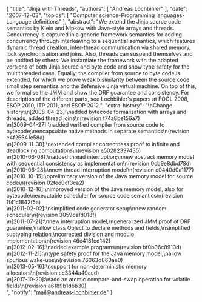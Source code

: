 {
    "title": "Jinja with Threads",
    "authors": [
        "Andreas Lochbihler"
    ],
    "date": "2007-12-03",
    "topics": [
        "Computer science-Programming languages-Language definitions"
    ],
    "abstract": "We extend the Jinja source code semantics by Klein and Nipkow with Java-style arrays and threads. Concurrency is captured in a generic framework semantics for adding concurrency through interleaving to a sequential semantics, which features dynamic thread creation, inter-thread communication via shared memory, lock synchronisation and joins. Also, threads can suspend themselves and be notified by others. We instantiate the framework with the adapted versions of both Jinja source and byte code and show type safety for the multithreaded case. Equally, the compiler from source to byte code is extended, for which we prove weak bisimilarity between the source code small step semantics and the defensive Jinja virtual machine. On top of this, we formalise the JMM and show the DRF guarantee and consistency. For description of the different parts, see Lochbihler's papers at FOOL 2008, ESOP 2010, ITP 2011, and ESOP 2012.",
    "extra-history": "\nChange history:\n[2008-04-23]:\nadded bytecode formalisation with arrays and threads, added thread joins\n(revision f74a8be156a7)<br>\n[2009-04-27]:\nadded verified compiler from source code to bytecode;\nencapsulate native methods in separate semantics\n(revision e4f26541e58a)<br>\n[2009-11-30]:\nextended compiler correctness proof to infinite and deadlocking computations\n(revision e50282397435)<br>\n[2010-06-08]:\nadded thread interruption;\nnew abstract memory model with sequential consistency as implementation\n(revision 0cb9e8dbd78d)<br>\n[2010-06-28]:\nnew thread interruption model\n(revision c0440d0a1177)<br>\n[2010-10-15]:\npreliminary version of the Java memory model for source code\n(revision 02fee0ef3ca2)<br>\n[2010-12-16]:\nimproved version of the Java memory model, also for bytecode\nexecutable scheduler for source code semantics\n(revision 1f41c1842f5a)<br>\n[2011-02-02]:\nsimplified code generator setup\nnew random scheduler\n(revision 3059dafd013f)<br>\n[2011-07-21]:\nnew interruption model,\ngeneralized JMM proof of DRF guarantee,\nallow class Object to declare methods and fields,\nsimplified subtyping relation,\ncorrected division and modulo implementation\n(revision 46e4181ed142)<br>\n[2012-02-16]:\nadded example programs\n(revision bf0b06c8913d)<br>\n[2012-11-21]:\ntype safety proof for the Java memory model,\nallow spurious wake-ups\n(revision 76063d860ae0)<br>\n[2013-05-16]:\nsupport for non-deterministic memory allocators\n(revision cc3344a49ced)<br>\n[2017-10-20]:\nadd an atomic compare-and-swap operation for volatile fields\n(revision a6189b1d6b30)<br>",
    "notify": "mail@andreas-lochbihler.de"
}